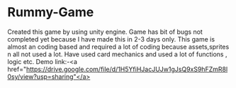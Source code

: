 # Rummy-Game
Created this game by using unity engine.
Game has bit of bugs not completed yet because I have made this in 2-3 days only.
This game is almost an coding based and required a lot of coding because assets,sprites n all not used a lot.
Have used card mechanics and used a lot of functions , logic etc.
Demo link:-<a href="https://drive.google.com/file/d/1H5YfiHJacJUJw1gJsQ9xS9hFZmR8l0sy/view?usp=sharing"</a>
